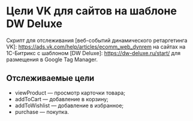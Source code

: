 # Цели VK для сайтов на шаблоне DW Deluxe

Скрипт для отслеживания [веб-событий динамического ретаргетинга VK]: https://ads.vk.com/help/articles/ecomm_web_dynrem на сайтах на 1С-Битрикс с шаблоном [DW Deluxe]: https://dw-deluxe.ru/start/ для размещения в Google Tag Manager.

## Отслеживаемые цели
 - viewProduct — просмотр карточки товара;
 - addToCart — добавление в корзину;
 - addToWishlist — добавление в избранное;
 - purchase — покупка.



